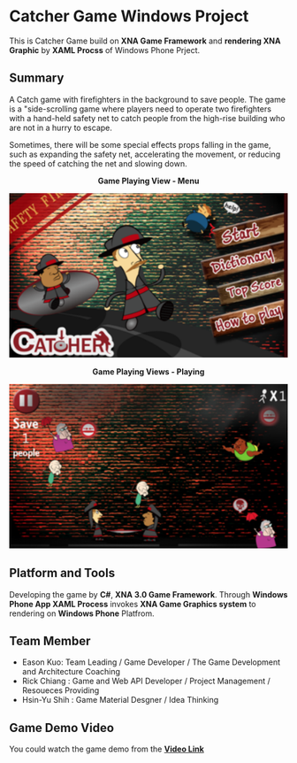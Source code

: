 # Catcher Game Windows Project 
This is Catcher Game build on **XNA Game Framework** and **rendering XNA Graphic** by **XAML Procss** of Windows Phone Prject.

## Summary
A Catch game with firefighters in the background to save people. The game is a "side-scrolling game where players need to operate two firefighters with a hand-held safety net to catch people from the high-rise building who are not in a hurry to escape.

Sometimes, there will be some special effects props falling in the game, such as expanding the safety net, accelerating the movement, or reducing the speed of catching the net and slowing down.

**<p align="center">Game Playing View - Menu</p>**
<p align="center">
  <img src="https://raw.githubusercontent.com/kokokuo/WP-Catcher-XNA-XAML/master/CatherGame%20-%20Sample%201.png">
</p>
 
**<p align="center">Game Playing Views - Playing</p>**
<p align="center">
  <img src="https://raw.githubusercontent.com/kokokuo/WP-Catcher-XNA-XAML/master/CatherGame%20-%20Sample%203.png">
</p>

## Platform and Tools
Developing the game by **C#**, **XNA 3.0 Game Framework**. Through **Windows Phone App XAML Process** invokes **XNA Game Graphics system** to rendering on **Windows Phone** Platfrom.

## Team Member 
* Eason Kuo: Team Leading / Game Developer / The Game Development and Architecture Coaching 
* Rick Chiang : Game and Web API Developer / Project Management / Resoueces Providing
* Hsin-Yu Shih : Game Material Desgner / Idea Thinking


## Game Demo Video
You could watch the game demo from the **[Video Link](https://www.youtube.com/watch?v=ouuagv4ibdc)**
